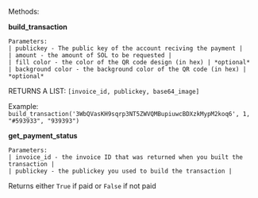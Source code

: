 Methods:

**build_transaction** 


    Parameters:
    | publickey - The public key of the account reciving the payment |
    | amount - the amount of SOL to be requested |
    | fill color - the color of the QR code design (in hex) | *optional* 
    | background color - the background color of the QR code (in hex) | *optional*

RETURNS A LIST: 
    ```[invoice_id, publickey, base64_image]```

Example: ```build_transaction('3WbQVasKH9sqrp3NT5ZWVQMBupiuwcBDXzkMypM2koq6', 1, "#593933", "939393")```

**get_payment_status**

    Parameters:
    | invoice_id - the invoice ID that was returned when you built the transaction | 
    | publickey - the publickey you used to build the transaction | 
    
Returns either ```True``` if paid or ```False``` if not paid
